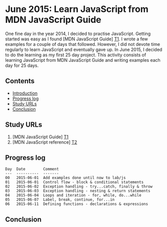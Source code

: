 June 2015: Learn JavaScript from MDN JavaScript Guide
=====================================================

One fine day in the year 2014, I decided to practise JavaScript. Getting
started was easy as I found [MDN JavaScript Guide] [T1]. I wrote a few
examples for a couple of days that followed. However, I did not devote
time regularly to learn JavaScript and eventually gave up. In June 2015,
I decided to do the learning as my first 25 day project. This activity
consists of learning JavaScript from MDN JavaScript Guide and writing
examples each day for 25 days.

Contents
--------
* [Introduction](#readme)
* [Progress log](#progress-log)
* [Study URLs](#study-urls)
* [Conclusion](#conclusion)

Study URLs
----------

01. [MDN JavaScript Guide] [T1]
02. [MDN JavaScript reference] [T2]

 [T1]: https://developer.mozilla.org/en-US/docs/Web/JavaScript/Guide
 [T2]: https://developer.mozilla.org/en-US/docs/Web/JavaScript/Reference

Progress log
------------

    Day  Date        Comment
    ---  ----------  -------
    00   2015-06-01  Add examples done until now to lab/js 
    01   2015-06-01  Control flow - block & conditional statements
    02   2015-06-02  Exception handling - try...catch, finally & throw
    03   2015-06-03  Exception handling - nesting & return statements
    04   2015-06-04  Loops and iteration - for, while, do...while
    05   2015-06-07  Label, break, continue, for...in
    06   2015-06-11  Defining functions - declarations & expressions

Conclusion
----------
